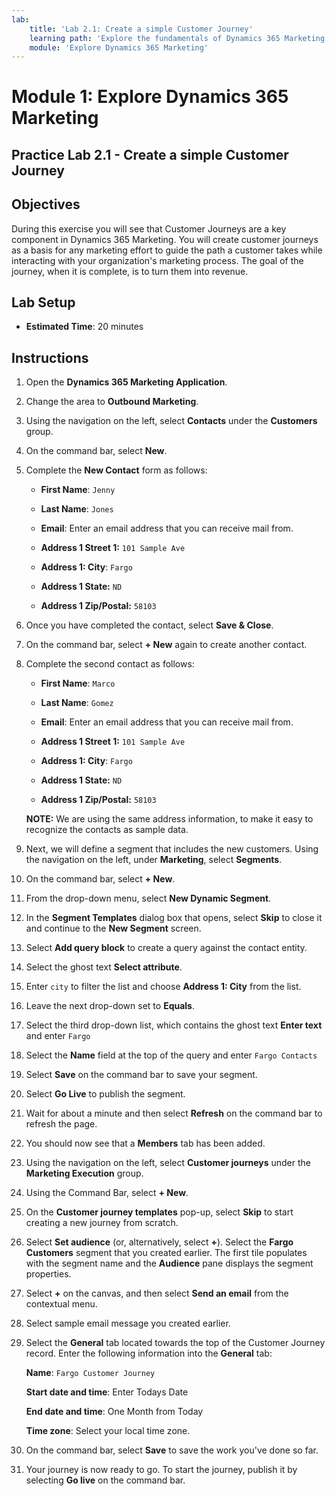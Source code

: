 ```yaml
---
lab:
    title: 'Lab 2.1: Create a simple Customer Journey'
    learning path: 'Explore the fundamentals of Dynamics 365 Marketing'
    module: 'Explore Dynamics 365 Marketing'
---
```


Module 1: Explore Dynamics 365 Marketing
========================

## Practice Lab 2.1 - Create a simple Customer Journey

## Objectives

During this exercise you will see that Customer Journeys are a key component in Dynamics 365 Marketing. You will create customer journeys as a basis for any marketing effort to guide the path a customer takes while interacting with your organization's marketing process. The goal of the journey, when it is complete, is to turn them into revenue. 

## Lab Setup

  - **Estimated Time**: 20 minutes

## Instructions

1.  Open the **Dynamics 365 Marketing Application**.

2.  Change the area to **Outbound Marketing**. 

3.  Using the navigation on the left, select **Contacts** under the **Customers** group.

4.  On the command bar, select **New**.

5.  Complete the **New Contact** form as follows:

    - **First Name**: `Jenny`

	- **Last Name**: `Jones`

	- **Email**: Enter an email address that you can receive mail from.

	- **Address 1 Street 1:** `101 Sample Ave`

	- **Address 1: City**: `Fargo`

	- **Address 1 State:** `ND`

	- **Address 1 Zip/Postal:** `58103`

6.  Once you have completed the contact, select **Save &amp; Close**.

7. On the command bar, select **+ New** again to create another contact.

8.  Complete the second contact as follows:

    - **First Name**: `Marco`

    - **Last Name**: `Gomez`

    - **Email**: Enter an email address that you can receive mail from.

    - **Address 1 Street 1:** `101 Sample Ave`

    - **Address 1: City**: `Fargo`

    - **Address 1 State:** `ND`

    - **Address 1 Zip/Postal:** `58103`

    **NOTE:** We are using the same address information, to make it easy to recognize the contacts as sample data. 

9.  Next, we will define a segment that includes the new customers. Using the navigation on the left, under **Marketing**, select **Segments**. 

10. On the command bar, select **+ New**. 

11. From the drop-down menu, select **New Dynamic Segment**. 

12. In the **Segment Templates** dialog box that opens, select **Skip** to close it and continue to the **New Segment** screen.

13. Select **Add query block** to create a query against the contact entity. 

14. Select the ghost text **Select attribute**. 

15. Enter `city` to filter the list and choose **Address 1: City** from the list. 

16. Leave the next drop-down set to **Equals**. 

17. Select the third drop-down list, which contains the ghost text **Enter text** and enter `Fargo`

18. Select the **Name** field at the top of the query and enter `Fargo Contacts`

19. Select **Save** on the command bar to save your segment. 

20. Select **Go Live** to publish the segment. 

21. Wait for about a minute and then select **Refresh** on the command bar to refresh the page. 

22. You should now see that a **Members** tab has been added. 

23. Using the navigation on the left, select **Customer journeys** under the **Marketing Execution** group. 

24. Using the Command Bar, select **+ New**. 

25. On the **Customer journey templates** pop-up, select **Skip** to start creating a new journey from scratch.

26. Select **Set audience** (or, alternatively, select **+**). Select the **Fargo Customers** segment that you created earlier. The first tile populates with the segment name and the **Audience** pane displays the segment properties.

27. Select **+** on the canvas, and then select **Send an email** from the contextual menu.

28. Select sample email message you created earlier. 

29. Select the **General** tab located towards the top of the Customer Journey record. Enter the following information into the **General** tab:

    **Name**: `Fargo Customer Journey`

    **Start date and time**: Enter Todays Date

    **End date and time**: One Month from Today

    **Time zone**: Select your local time zone.

30. On the command bar, select **Save** to save the work you've done so far. 

31. Your journey is now ready to go. To start the journey, publish it by selecting **Go live** on the command bar.

